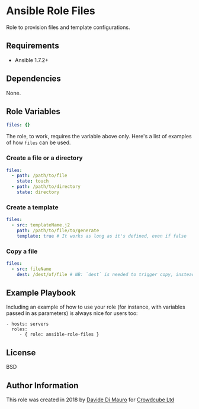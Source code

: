 # Ansible Role Files

Role to provision files and template configurations.

## Requirements

*   Ansible 1.7.2+

## Dependencies

None.

## Role Variables

```yaml
files: {}
```

The role, to work, requires the variable above only. Here's a list of examples of how `files` can be used.

### Create a file or a directory

```yaml
files:
  - path: /path/to/file
    state: touch
  - path: /path/to/directory
    state: directory
```

### Create a template

```yaml
files:
  - src: templateName.j2
    path: /path/to/file/to/generate
    template: true # It works as long as it's defined, even if false
```

### Copy a file

```yaml
files:
  - src: fileName
    dest: /dest/of/file # NB: `dest` is needed to trigger copy, instead of `path`
```

## Example Playbook

Including an example of how to use your role (for instance, with variables passed in as parameters) is always nice for users too:

    - hosts: servers
      roles:
         - { role: ansible-role-files }

## License

BSD

## Author Information

This role was created in 2018 by [Davide Di Mauro](https://github.com/darkraiden) for [Crowdcube Ltd](https://crowdcube.com)
